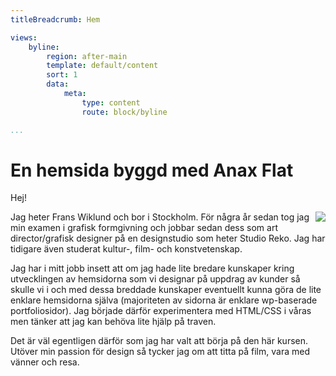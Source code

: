 ```yaml
---
titleBreadcrumb: Hem

views:
    byline:
        region: after-main
        template: default/content
        sort: 1
        data:
            meta:
                type: content
                route: block/byline

...
```

En hemsida byggd med Anax Flat
===============================

Hej!

<img src="https://www.slu.se/globalassets/ew/org/inst/hgen/hgenlab/veron2.jpg?w=200" style="float: right">

Jag heter Frans Wiklund och bor i Stockholm. För några år sedan tog jag min examen i grafisk formgivning och jobbar sedan dess som art director/grafisk designer på en designstudio som heter Studio Reko. Jag har tidigare även studerat kultur-, film- och konstvetenskap.

Jag har i mitt jobb insett att om jag hade lite bredare kunskaper kring utvecklingen av hemsidorna som vi designar på uppdrag av kunder så skulle vi i och med dessa breddade kunskaper eventuellt kunna göra de lite enklare hemsidorna själva (majoriteten av sidorna är enklare wp-baserade portfoliosidor). Jag började därför experimentera med HTML/CSS i våras men tänker att jag kan behöva lite hjälp på traven.

Det är väl egentligen därför som jag har valt att börja på den här kursen. Utöver min passion för design så tycker jag om att titta på film, vara med vänner och resa.
